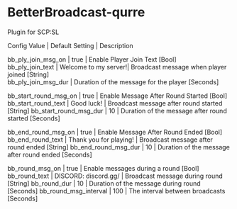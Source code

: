 # BetterBroadcast-qurre
Plugin for SCP:SL

Config Value | Default Setting | Description

bb_ply_join_msg_on | true | Enable Player Join Text [Bool]<br>
bb_ply_join_text | Welcome to my server!| Broadcast message when player joined [String]<br>
bb_ply_join_msg_dur | Duration of the message for the player [Seconds]

bb_start_round_msg_on | true | Enable Message After Round Started [Bool]
bb_start_round_text | Good luck! | Broadcast message after round started [String]
bb_start_round_msg_dur | 10 | Duration of the message after round started [Seconds]

bb_end_round_msg_on | true | Enable Message After Round Ended [Bool]
bb_end_round_text | Thank you for playing! | Broadcast message after round ended [String]
bb_end_round_msg_dur | 10 | Duration of the message after round ended [Seconds]

bb_round_msg_on | true | Enable messages during a round [Bool]
bb_round_text | DISCORD: discord.gg/ | Broadcast message during round [String]
bb_round_dur | 10 | Duration of the message during round [Seconds]
bb_round_msg_interval | 100 | The interval between broadcasts [Seconds]